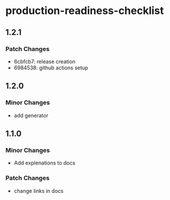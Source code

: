 # production-readiness-checklist

## 1.2.1

### Patch Changes

- 6cbfcb7: release creation
- 6984538: github actions setup

## 1.2.0

### Minor Changes

- add generator

## 1.1.0

### Minor Changes

- Add explenations to docs

### Patch Changes

- change links in docs
